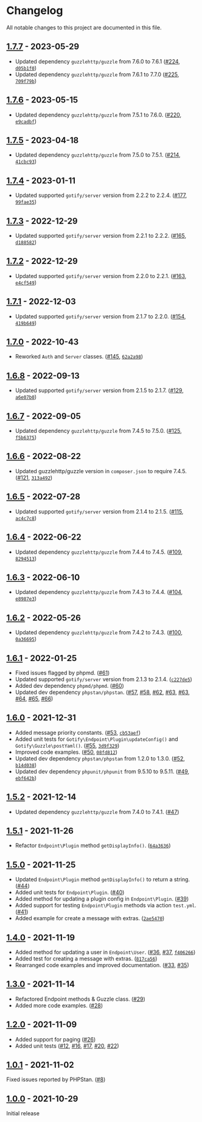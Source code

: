 # Changelog

All notable changes to this project are documented in this file.

## [1.7.7](https://github.com/VerifiedJoseph/gotify-api-php/releases/tag/v1.7.7) - 2023-05-29

* Updated dependency `guzzlehttp/guzzle` from 7.6.0 to 7.6.1 ([#224](https://github.com/VerifiedJoseph/gotify-api-php/pull/224), [`d05b1f0`](https://github.com/VerifiedJoseph/gotify-api-php/commit/d05b1f0552d02de289c22c716f4752578c9506be))
* Updated dependency `guzzlehttp/guzzle` from 7.6.1 to 7.7.0 ([#225](https://github.com/VerifiedJoseph/gotify-api-php/pull/225), [`709f79b`](https://github.com/VerifiedJoseph/gotify-api-php/commit/709f79bda2f36688003d1dcd4f00478826c9f0e3))

## [1.7.6](https://github.com/VerifiedJoseph/gotify-api-php/releases/tag/v1.7.6) - 2023-05-15

* Updated dependency `guzzlehttp/guzzle` from 7.5.1 to 7.6.0. ([#220](https://github.com/VerifiedJoseph/gotify-api-php/pull/220), [`e9cadbf`](https://github.com/VerifiedJoseph/gotify-api-php/commit/e9cadbf3968056b110c495c1d7905e251619a166))

## [1.7.5](https://github.com/VerifiedJoseph/gotify-api-php/releases/tag/v1.7.5) - 2023-04-18

* Updated dependency `guzzlehttp/guzzle` from 7.5.0 to 7.5.1. ([#214](https://github.com/VerifiedJoseph/gotify-api-php/pull/214), [`41cbc93`](https://github.com/VerifiedJoseph/gotify-api-php/commit/41cbc930de4643b2d99f7e727d2345c5a760e1d9))

## [1.7.4](https://github.com/VerifiedJoseph/gotify-api-php/releases/tag/v1.7.4) - 2023-01-11

* Updated supported `gotify/server` version from 2.2.2 to 2.2.4. ([#177](https://github.com/VerifiedJoseph/gotify-api-php/pull/177), [`99fae35`](https://github.com/VerifiedJoseph/gotify-api-php/commit/99fae35b54af421d7dff4028d4c67807a2a2ff7b))

## [1.7.3](https://github.com/VerifiedJoseph/gotify-api-php/releases/tag/v1.7.3) - 2022-12-29

* Updated supported `gotify/server` version from 2.2.1 to 2.2.2. ([#165](https://github.com/VerifiedJoseph/gotify-api-php/pull/165), [`d188582`](https://github.com/VerifiedJoseph/gotify-api-php/commit/d188582e38a4b52eb0b2087db73b5d940ce66dc1))

## [1.7.2](https://github.com/VerifiedJoseph/gotify-api-php/releases/tag/v1.7.2) - 2022-12-29

* Updated supported `gotify/server` version from 2.2.0 to 2.2.1. ([#163](https://github.com/VerifiedJoseph/gotify-api-php/pull/163), [`e4cf549`](https://github.com/VerifiedJoseph/gotify-api-php/commit/e4cf5491f85bd0363b579b88673cc640ae49cc4f))

## [1.7.1](https://github.com/VerifiedJoseph/gotify-api-php/releases/tag/v1.7.1) - 2022-12-03

* Updated supported `gotify/server` version from 2.1.7 to 2.2.0. ([#154](https://github.com/VerifiedJoseph/gotify-api-php/pull/154), [`419b649`](https://github.com/VerifiedJoseph/gotify-api-php/commit/419b6499b2d878e7d6ed80110a7d57de5c1ce01a))

## [1.7.0](https://github.com/VerifiedJoseph/gotify-api-php/releases/tag/v1.7.0) - 2022-10-43

* Reworked `Auth` and `Server` classes. ([#145](https://github.com/VerifiedJoseph/gotify-api-php/pull/145), [`62a2a98`](https://github.com/VerifiedJoseph/gotify-api-php/commit/62a2a98be18b976c1aa5ce1a864ca5fec61e76ca))

## [1.6.8](https://github.com/VerifiedJoseph/gotify-api-php/releases/tag/v1.6.8) - 2022-09-13

* Updated supported `gotify/server` version from 2.1.5 to 2.1.7. ([#129](https://github.com/VerifiedJoseph/gotify-api-php/pull/129), [`a6e07b0`](https://github.com/VerifiedJoseph/gotify-api-php/commit/a6e07b0ca7862dfa68382e43cde8dcdb5a72ca3c))

## [1.6.7](https://github.com/VerifiedJoseph/gotify-api-php/releases/tag/v1.6.7) - 2022-09-05

* Updated dependency `guzzlehttp/guzzle` from 7.4.5 to 7.5.0. ([#125](https://github.com/VerifiedJoseph/gotify-api-php/pull/125), [`f5b6375`](https://github.com/VerifiedJoseph/gotify-api-php/commit/f5b63756e3e02de74813aea16ef40712f2ac6ece))

## [1.6.6](https://github.com/VerifiedJoseph/gotify-api-php/releases/tag/v1.6.6) - 2022-08-22

* Updated guzzlehttp/guzzle version in `composer.json` to require 7.4.5. ([#121](https://github.com/VerifiedJoseph/gotify-api-php/pull/121), [`313a492`](https://github.com/VerifiedJoseph/gotify-api-php/commit/313a49244d57832ed89d61394a602a566d8645b5))

## [1.6.5](https://github.com/VerifiedJoseph/gotify-api-php/releases/tag/v1.6.5) - 2022-07-28

* Updated supported `gotify/server` version from 2.1.4 to 2.1.5. ([#115](https://github.com/VerifiedJoseph/gotify-api-php/pull/115), [`ac4c7c8`](https://github.com/VerifiedJoseph/gotify-api-php/commit/ac4c7c807de09910bdea21faa8738101209be623))

## [1.6.4](https://github.com/VerifiedJoseph/gotify-api-php/releases/tag/v1.6.4) - 2022-06-22

* Updated dependency `guzzlehttp/guzzle` from 7.4.4 to 7.4.5. ([#109](https://github.com/VerifiedJoseph/gotify-api-php/pull/109), [`8294513`](https://github.com/VerifiedJoseph/gotify-api-php/commit/8294513ed3c229797ca2e42fc88ef53041c0e4c5))

## [1.6.3](https://github.com/VerifiedJoseph/gotify-api-php/releases/tag/v1.6.3) - 2022-06-10

* Updated dependency `guzzlehttp/guzzle` from 7.4.3 to 7.4.4. ([#104](https://github.com/VerifiedJoseph/gotify-api-php/pull/104), [`e8987e3`](https://github.com/VerifiedJoseph/gotify-api-php/commit/e8987e302c5183f910955754f11674b45fdad49b))

## [1.6.2](https://github.com/VerifiedJoseph/gotify-api-php/releases/tag/v1.6.2) - 2022-05-26

* Updated dependency `guzzlehttp/guzzle` from 7.4.2 to 7.4.3. ([#100](https://github.com/VerifiedJoseph/gotify-api-php/pull/100), [`0a36695`](https://github.com/VerifiedJoseph/gotify-api-php/commit/0a366954f8530b19ab3a75b5a4df16dccfc24ed2))

## [1.6.1](https://github.com/VerifiedJoseph/gotify-api-php/releases/tag/v1.6.1) - 2022-01-25

* Fixed issues flagged by phpmd. ([#61](https://github.com/VerifiedJoseph/gotify-api-php/pull/61))
* Updated supported `gotify/server` version from 2.1.3 to 2.1.4. ([`c227de5`](https://github.com/VerifiedJoseph/gotify-api-php/commit/c227de574ee36380e4d01bd33f6f40f7005cb424))
* Added dev dependency `phpmd/phpmd`. ([#60](https://github.com/VerifiedJoseph/gotify-api-php/pull/60))
* Updated dev dependency `phpstan/phpstan`.  ([#57](https://github.com/VerifiedJoseph/gotify-api-php/pull/57), [#58](https://github.com/VerifiedJoseph/gotify-api-php/pull/58), [#62](https://github.com/VerifiedJoseph/gotify-api-php/pull/62), [#63](https://github.com/VerifiedJoseph/gotify-api-php/pull/63), [#63](https://github.com/VerifiedJoseph/gotify-api-php/pull/63), [#64](https://github.com/VerifiedJoseph/gotify-api-php/pull/64), [#65](https://github.com/VerifiedJoseph/gotify-api-php/pull/65), [#66](https://github.com/VerifiedJoseph/gotify-api-php/pull/66))

## [1.6.0](https://github.com/VerifiedJoseph/gotify-api-php/releases/tag/v1.6.0) - 2021-12-31

* Added message priority constants. ([#53](https://github.com/VerifiedJoseph/gotify-api-php/pull/53), [`cb53aef`](https://github.com/VerifiedJoseph/gotify-api-php/commit/cb53aefc24e7bfc387943649bbc944e2e75f7b00))
* Added unit tests for `Gotify\Endpoint\Plugin\updateConfig()` and `Gotify\Guzzle\postYaml()`. ([#55](https://github.com/VerifiedJoseph/gotify-api-php/pull/55), [`3d9f329`](https://github.com/VerifiedJoseph/gotify-api-php/commit/3d9f329f2aee074781df4dc9dbcefbf97f07bb06))
* Improved code examples. ([#50](https://github.com/VerifiedJoseph/gotify-api-php/pull/50), [`08fd812`](https://github.com/VerifiedJoseph/gotify-api-php/commit/08fd812c4e076086a31c7338721e56896ea7655a))
* Updated dev dependency `phpstan/phpstan` from 1.2.0 to 1.3.0. ([#52](https://github.com/VerifiedJoseph/gotify-api-php/pull/52), [`b14d038`](https://github.com/VerifiedJoseph/gotify-api-php/commit/b14d03818f0324116cfa45dc1fe4c3f3d23a2197))
* Updated dev dependency `phpunit/phpunit` from 9.5.10 to 9.5.11. ([#49](https://github.com/VerifiedJoseph/gotify-api-php/pull/49), [`ebf642b`](https://github.com/VerifiedJoseph/gotify-api-php/commit/ebf642b4ed73604f020dc193c49bf19a2621c62f))

## [1.5.2](https://github.com/VerifiedJoseph/gotify-api-php/releases/tag/v1.5.2) - 2021-12-14

* Updated dependency `guzzlehttp/guzzle` from 7.4.0 to 7.4.1. ([#47](https://github.com/VerifiedJoseph/gotify-api-php/pull/47))

## [1.5.1](https://github.com/VerifiedJoseph/gotify-api-php/releases/tag/v1.5.1) - 2021-11-26

* Refactor `Endpoint\Plugin` method `getDisplayInfo()`. ([`64a3636`](https://github.com/VerifiedJoseph/gotify-api-php/commit/64a3636d486c29fbc37a4c78bb5af9b125ac2a6a))

## [1.5.0](https://github.com/VerifiedJoseph/gotify-api-php/releases/tag/v1.5.0) - 2021-11-25

* Updated `Endpoint\Plugin` method `getDisplayInfo()` to return a string. ([#44](https://github.com/VerifiedJoseph/gotify-api-php/pull/44))
* Added unit tests for `Endpoint\Plugin`. ([#40](https://github.com/VerifiedJoseph/gotify-api-php/pull/40))
* Added method for updating a plugin config in `Endpoint\Plugin`. ([#39](https://github.com/VerifiedJoseph/gotify-api-php/pull/39))
* Added support for testing `Endpoint\Plugin` methods via action `test.yml`. ([#41](https://github.com/VerifiedJoseph/gotify-api-php/pull/41))
* Added example for create a message with extras. ([`2ae5470`](https://github.com/VerifiedJoseph/gotify-api-php/commit/2ae54704794cff828298f50ec24b0b7aa5897e3d))

## [1.4.0](https://github.com/VerifiedJoseph/gotify-api-php/releases/tag/v1.4.0) - 2021-11-19

* Added method for updating a user in `Endpoint\User`. ([#36](https://github.com/VerifiedJoseph/gotify-api-php/pull/36), [#37](https://github.com/VerifiedJoseph/gotify-api-php/pull/37), [`f406266`](https://github.com/VerifiedJoseph/gotify-api-php/commit/f406266917ae9b96a195da34a928861ac18b8986))
* Added test for creating a message with extras. ([`817ca56`](https://github.com/VerifiedJoseph/gotify-api-php/commit/817ca5600b54bce1837592fb0f22953e937ccc5e))
* Rearranged code examples and improved documentation. ([#33](https://github.com/VerifiedJoseph/gotify-api-php/pull/33), [#35](https://github.com/VerifiedJoseph/gotify-api-php/pull/35))

## [1.3.0](https://github.com/VerifiedJoseph/gotify-api-php/releases/tag/v1.3.0) - 2021-11-14

* Refactored Endpoint methods & Guzzle class. ([#29](https://github.com/VerifiedJoseph/gotify-api-php/pull/29))
* Added more code examples. ([#28](https://github.com/VerifiedJoseph/gotify-api-php/pull/28))

## [1.2.0](https://github.com/VerifiedJoseph/gotify-api-php/releases/tag/v1.2.0) - 2021-11-09

* Added support for paging ([#26](https://github.com/VerifiedJoseph/gotify-api-php/pull/26))
* Added unit tests ([#12](https://github.com/VerifiedJoseph/gotify-api-php/pull/12), [#16](https://github.com/VerifiedJoseph/gotify-api-php/pull/16), [#17](https://github.com/VerifiedJoseph/gotify-api-php/pull/17), [#20](https://github.com/VerifiedJoseph/gotify-api-php/pull/20), [#22](https://github.com/VerifiedJoseph/gotify-api-php/pull/22))

## [1.0.1](https://github.com/VerifiedJoseph/gotify-api-php/releases/tag/v1.0.1) - 2021-11-02

Fixed issues reported by PHPStan. ([#8](https://github.com/VerifiedJoseph/gotify-api-php/pull/8))

## [1.0.0](https://github.com/VerifiedJoseph/gotify-api-php/releases/tag/v1.0.0) - 2021-10-29

Initial release
